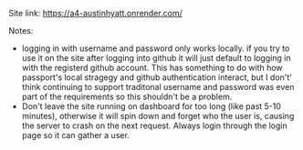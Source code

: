 Site link: https://a4-austinhyatt.onrender.com/

Notes:
- logging in with username and password only works locally. if you try to use it on the site after logging into github it will just default to logging in with the registerd github account. This has something to do with how passport's local stragegy and github authentication interact, but I don't' think continuing to support traditonal username and password was even part of the requirements so this shouldn't be a problem.
- Don't leave the site running on dashboard for too long (like past 5-10 minutes), otherwise it will spin down and forget who the user is, causing the server to crash on the next request. Always login through the login page so it can gather a user.

